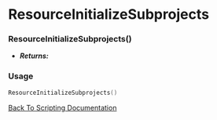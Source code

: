 # ResourceInitializeSubprojects

### ResourceInitializeSubprojects()
- ***Returns:*** 

### Usage

```Lua
ResourceInitializeSubprojects()
```


[Back To Scripting Documentation](../README.md)

